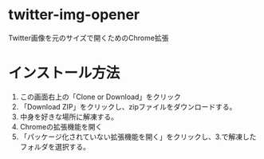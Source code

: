# twitter-img-opener
Twitter画像を元のサイズで開くためのChrome拡張

# インストール方法
1. この画面右上の「Clone or Download」をクリック
2. 「Download ZIP」をクリックし、zipファイルをダウンロードする。
3. 中身を好きな場所に解凍する。
4. Chromeの拡張機能を開く
5. 「パッケージ化されていない拡張機能を開く」をクリックし、3.で解凍したフォルダを選択する。
